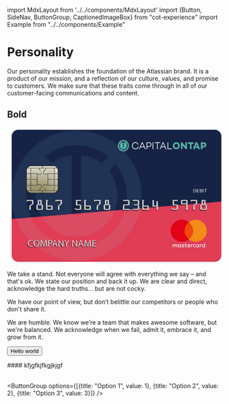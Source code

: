 import MdxLayout from '../../components/MdxLayout'
import {Button, SideNav, ButtonGroup, CaptionedImageBox} from "cot-experience"
import Example from "../../components/Example"

# Personality

Our personality establishes the foundation of the Atlassian brand. It is a product of our mission, and a reflection of our culture, values, and promise to customers. We make sure that these traits come through in all of our customer-facing communications and content.

## Bold

![alt text](/static/images/new_card.png 'Logo Title Text 2')

We take a stand. Not everyone will agree with everything we say – and that's ok. We state our position and back it up. We are clear and direct, acknowledge the hard truths… but are not cocky.

We have our point of view, but don’t belittle our competitors or people who don't share it.

We are humble. We know we’re a team that makes awesome software, but we're balanced. We acknowledge when we fail, admit it, embrace it, and grow from it.

<Button>Hello world</Button>

<Example imageUrl="/static/images/new_card.png" />
#### kfjgfkjfkgjkjgf

<br/>
<br/>

<ButtonGroup options={[{title: "Option 1", value: 1}, {title: "Option 2", value: 2}, {title: "Option 3", value: 3}]} />
